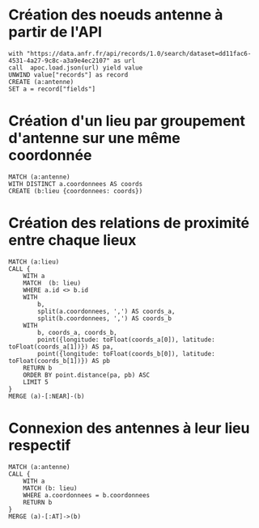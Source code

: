 # Création des noeuds antenne à partir de l'API
```
with "https://data.anfr.fr/api/records/1.0/search/dataset=dd11fac6-4531-4a27-9c8c-a3a9e4ec2107" as url
call  apoc.load.json(url) yield value
UNWIND value["records"] as record
CREATE (a:antenne)
SET a = record["fields"]
```

# Création d'un lieu par groupement d'antenne sur une même coordonnée
```
MATCH (a:antenne)
WITH DISTINCT a.coordonnees AS coords
CREATE (b:lieu {coordonnees: coords})
```

# Création des relations de proximité entre chaque lieux
```
MATCH (a:lieu)
CALL {
    WITH a
    MATCH  (b: lieu)
    WHERE a.id <> b.id
    WITH
        b,
        split(a.coordonnees, ',') AS coords_a,
        split(b.coordonnees, ',') AS coords_b
    WITH
        b, coords_a, coords_b,
        point({longitude: toFloat(coords_a[0]), latitude: toFloat(coords_a[1])}) AS pa,
        point({longitude: toFloat(coords_b[0]), latitude: toFloat(coords_b[1])}) AS pb
    RETURN b
    ORDER BY point.distance(pa, pb) ASC
    LIMIT 5
}
MERGE (a)-[:NEAR]-(b)
```

# Connexion des antennes à leur lieu respectif
```
MATCH (a:antenne)
CALL {
    WITH a
    MATCH (b: lieu)
    WHERE a.coordonnees = b.coordonnees
    RETURN b
}
MERGE (a)-[:AT]->(b)
```
